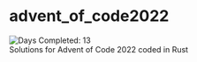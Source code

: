 # advent_of_code2022
![Days Completed: 13](https://img.shields.io/badge/days%20completed-13-red)  
Solutions for Advent of Code 2022 coded in Rust
